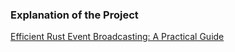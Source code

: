 ### Explanation of the Project

[Efficient Rust Event Broadcasting: A Practical Guide](https://www.linkedin.com/pulse/efficient-rust-event-broadcasting-practical-guide-simarmata-dxodc/)
